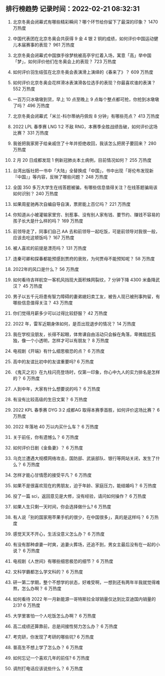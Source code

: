 
## 排行榜趋势 记录时间：2022-02-21 08:32:31
  
  1. 北京冬奥会闭幕式有哪些精彩瞬间？哪个环节给你留下了最深的印象？ 1470 万热度
    
  2. 中国代表团在北京冬奥会共获得 9 金 4 银 2 铜的成绩，如何评价中国运动健儿本届赛事的表现？ 961 万热度
    
  3. 北京冬奥会闭幕式中国旗手徐梦桃被高亭宇扛着入场，寓意「高」举中国「梦」，如何评价他们在冬奥会上的表现？ 723 万热度
    
  4. 如何评价羽生结弦在北京冬奥会表演滑上演绎的《春来了》？ 609 万热度
    
  5. 如何评价北京冬奥会花样滑冰表演滑各位选手的表现？你最喜欢谁的表演？ 552 万热度
    
  6. 一百万只冰墩墩到货，早上 10 点至晚上 9 点每个整点都可抢，你抢到冰墩墩了吗？ 496 万热度
    
  7. 北京冬奥会闭幕式「米兰-科尔蒂纳丹佩佐 8 分钟」有哪些亮点？ 413 万热度
    
  8. 2022 LPL 春季赛 LNG 1:2 不敌 RNG，本赛季全胜战绩告破，如何评价这场比赛？ 331 万热度
    
  9. 我爸把我家房子给亲戚住了十年并拒绝收回，我该怎么把房子要回来？ 280 万热度
    
  10. 2 月 20 日成都发现 1 例新冠肺炎本土病例，目前情况如何？ 255 万热度
    
  11. 台湾出版社把一书中「大陆」全替换成「中国」，书中出现「哥伦布发现新『中国』」等内容，反映了哪些问题？ 248 万热度
    
  12. 全国 350 多万大学生在线答题被骗，有哪些信息值得关注？在线答题骗局该如何识别？ 240 万热度
    
  13. 如果周星驰再次自编自导自演，票房能上百亿吗？ 221 万热度
    
  14. 你知道从小被灌输家里穷、别惹事、没有别人家有钱、要节约、赚钱不容易的孩子长大是什么样的吗？ 169 万热度
    
  15. 前领导走了，同事们自己 AA 去和前领导一起吃饭，可是前领导对我很一般，应该去吃这顿饭吗？ 167 万热度
    
  16. 被人喜欢的前提是漂亮吗？ 131 万热度
    
  17. 连秦可卿和探春都能预感到贾府的衰败，为何贾母不能预知呢？ 58 万热度
    
  18. 2022年的风口是什么？ 56 万热度
    
  19. 如何看待吉祥航空一客机风挡现大面积蛛网裂纹，7 分钟下降 4300 米备降武汉？ 45 万热度
    
  20. 男子以五千元将患有智力障碍的妻弟媳妇卖工友，被告人现已被刑事拘留，有哪些信息值得关注？ 43 万热度
    
  21. 你们觉得月薪多少可以过得比较舒服？ 42 万热度
    
  22. 2022 年，雷军近期身体如何，是否出现退步的情况？ 14 万热度
    
  23. 我在学校没朋友，长得不起眼，体育课自由活动只会躲在角落，卑微尴尬孤独，像一个小透明，怎样才可以有朋友？ 8 万热度
    
  24. 电视剧《开端》有什么细思极恐的点？ 6 万热度
    
  25. 高中的友谊比初中的友谊重要吗? 6 万热度
    
  26. 《鬼灭之刃》在九柱闪亮登场时，仅第一印象，你心中九人的实力排名是怎样的？ 6 万热度
    
  27. 人到中年，大家有什么想要说的吗？ 6 万热度
    
  28. 有没有比较高级的生日文案？ 6 万热度
    
  29. 2022 KPL 春季赛 DYG 3:2 成都AG 取得本赛季首胜，如何评价这场比赛？ 6 万热度
    
  30. 2022 年落地 40 万以内买什么车？ 6 万热度
    
  31. 关于前任，你有遗憾么？ 6 万热度
    
  32. 如何评价日剧《金鱼妻》？ 6 万热度
    
  33. 乌克兰遭遇大规模网络攻击，国防部、武装部队、银行等网站关闭，发生了什么？ 6 万热度
    
  34. 怎样才能心甘情愿的接受平凡？ 6 万热度
    
  35. 如果不是很喜欢现在的男朋友，迫于年龄、家庭压力，能结婚吗？ 6 万热度
    
  36. 投了一篇 sci，返回意见是大修，没有经验，请问如何操作？ 6 万热度
    
  37. 如果人生只剩一天时间，你会选择做什么? 6 万热度
    
  38. 有人说「别的国家用苹果手机的很少，在中国很多」，真的是这样吗？ 6 万热度
    
  39. 感觉天天不开心，生活没意义怎么办？ 6 万热度
    
  40. 有没有那种虐妻一时爽，追妻火葬场，还追不到，男女主最后没有在一起的小说？ 6 万热度
    
  41. 电视剧《人世间》有哪些细思极恐的细节？ 6 万热度
    
  42. 文科学霸都怎么学文科的？ 6 万热度
    
  43. 研一第二学期，整个不想学的状态，好难受啊，一想到还有两年半我就觉得难熬，怎么办啊？ 6 万热度
    
  44. 如何看待 2022 年一月新能源一哥特斯拉全球销量仅达到比亚迪国内销量的 2/3? 6 万热度
    
  45. 大学里害怕一个人吃饭怎么办啊？ 6 万热度
    
  46. 高二成绩还算靠前，总是间接性努力怎么办？ 6 万热度
    
  47. 考完研，你发现了考研的哪些坑? 6 万热度
    
  48. 普高生不想上学了怎么办？ 6 万热度
    
  49. 如何忘记一个喜欢几年的前任? 6 万热度
    
  50. 调剂打电话应该说些什么？ 6 万热度
    
